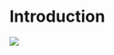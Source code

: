 <h1>Introduction</h1>
<div>
<img style="display:block;margin-left:auto;margin-right:auto" src='video.gif'>
</div>
